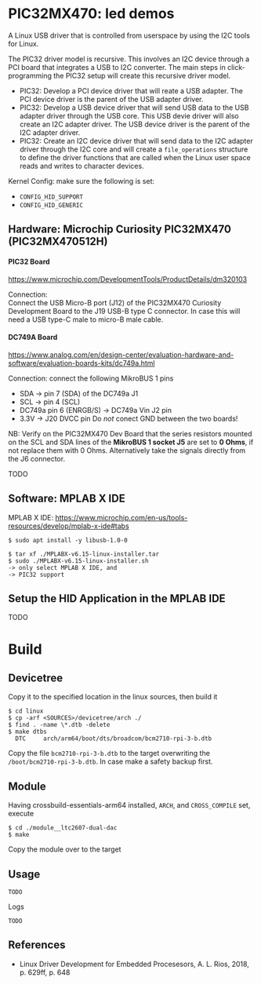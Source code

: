 # PIC32MX470: led demos

A Linux USB driver that is controlled from userspace by using the I2C
tools for Linux.  

The PIC32 driver model is recursive. This involves an I2C device
through a PCI board that integrates a USB to I2C converter. The main
steps in click-programming the PIC32 setup will create this recursive
driver model.  

- PIC32: Develop a PCI device driver that will reate a USB
  adapter. The PCI device driver is the parent of the USB adapter
  driver.
- PIC32: Develop a USB device driver that will send USB data to the
  USB adapter driver through the USB core. This USB devie driver will
  also create an I2C adapter driver. The USB device driver is the
  parent of the I2C adapter driver.
- PIC32: Create an I2C device driver that will send data to the I2C
  adapter driver through the I2C core and will create a
  `file_operations` structure to define the driver functions that are
  called when the Linux user space reads and writes to character
  devices.

Kernel Config: make sure the following is set:  
- `CONFIG_HID_SUPPORT`
- `CONFIG_HID_GENERIC`

## Hardware: Microchip Curiosity PIC32MX470 (PIC32MX470512H)

#### PIC32 Board
https://www.microchip.com/DevelopmentTools/ProductDetails/dm320103

Connection:  
Connect the USB Micro-B port (J12) of the PIC32MX470 Curiosity
Development Board to the J19 USB-B type C connector. In case this will
need a USB type-C male to micro-B male cable.  


#### DC749A Board
https://www.analog.com/en/design-center/evaluation-hardware-and-software/evaluation-boards-kits/dc749a.html

Connection: connect the following MikroBUS 1 pins  
- SDA -> pin 7 (SDA) of the DC749a J1
- SCL -> pin 4 (SCL)
- DC749a pin 6 (ENRGB/S) -> DC749a Vin J2 pin
- 3.3V -> J20 DVCC pin
Do *not* conect GND between the two boards!  

NB: Verify on the PIC32MX470 Dev Board that the series resistors
mounted on the SCL and SDA lines of the **MikroBUS 1 socket J5** are
set to **0 Ohms**, if not replace them with 0 Ohms. Alternatively take
the signals directly from the J6 connector.  

TODO    


## Software: MPLAB X IDE

MPLAB X IDE: https://www.microchip.com/en-us/tools-resources/develop/mplab-x-ide#tabs

```
$ sudo apt install -y libusb-1.0-0

$ tar xf ./MPLABX-v6.15-linux-installer.tar
$ sudo ./MPLABX-v6.15-linux-installer.sh
-> only select MPLAB X IDE, and
-> PIC32 support
```

## Setup the HID Application in the MPLAB IDE

TODO       

# Build

## Devicetree

Copy it to the specified location in the linux sources, then build it  
```
$ cd linux
$ cp -arf <SOURCES>/devicetree/arch ./
$ find . -name \*.dtb -delete
$ make dtbs
  DTC     arch/arm64/boot/dts/broadcom/bcm2710-rpi-3-b.dtb
```
Copy the file `bcm2710-rpi-3-b.dtb` to the target overwriting the `/boot/bcm2710-rpi-3-b.dtb`. In case make a safety backup first.  

## Module

Having crossbuild-essentials-arm64 installed, `ARCH`, and `CROSS_COMPILE` set, execute  
```
$ cd ./module__ltc2607-dual-dac
$ make
```
Copy the module over to the target  

## Usage

```
TODO       
```

Logs   
```
TODO      
```

## References
* Linux Driver Development for Embedded Procesesors, A. L. Rios, 2018, p. 629ff, p. 648  
